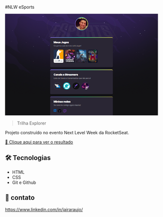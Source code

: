 #NLW eSports

![preview](./.github/preview.png)

> Trilha Explorer

Projeto construído no evento Next Level Week da RocketSeat.

[🎉 Clique aqui para ver o resultado](https://jair-araujo.github.io/nlw-e-sports/)

## 🛠 Tecnologias

- HTML
- CSS
- Git e Github

## 💜 contato

https://www.linkedin.com/in/jairaraujo/
